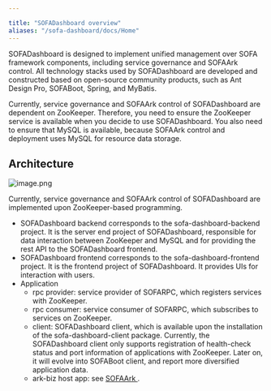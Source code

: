 ```yaml
---

title: "SOFADashboard overview"
aliases: "/sofa-dashboard/docs/Home"
---
```


SOFADashboard is designed to implement unified management over SOFA framework components, including service governance and SOFAArk control. All technology stacks used by SOFADashboard are developed and constructed based on open-source community products, such as Ant Design Pro, SOFABoot, Spring, and MyBatis.

Currently, service governance and SOFAArk control of SOFADashboard are dependent on ZooKeeper. Therefore, you need to ensure the ZooKeeper service is available when you decide to use SOFADashboard. You also need to ensure that MySQL is available, because SOFAArk control and deployment uses MySQL for resource data storage.

## Architecture

![image.png](https://gw.alipayobjects.com/mdn/sofastack/afts/img/A*uVAiQKWS4G4AAAAAAAAAAABjARQnAQ)

Currently, service governance and SOFAArk control of SOFADashboard are implemented upon ZooKeeper-based programming.

* SOFADashboard backend corresponds to the sofa-dashboard-backend project. It is the server end project of SOFADashboard, responsible for data interaction between ZooKeeper and MySQL and for providing the rest API to the SOFADashboard frontend.
* SOFADashboard frontend corresponds to the sofa-dashboard-frontend project. It is the frontend project of SOFADashboard. It provides UIs for interaction with users.
* Application
   * rpc provider: service provider of SOFARPC, which registers services with ZooKeeper.
   * rpc consumer: service consumer of SOFARPC, which subscribes to services on ZooKeeper.
   * client: SOFADashboard client, which is available upon the installation of the sofa-dashboard-client package. Currently, the SOFADashboard client only supports registration of health-check status and port information of applications with ZooKeeper. Later on, it will evolve into SOFABoot client, and report more diversified application data.
   * ark-biz host app: see [SOFAArk ](https://www.sofastack.tech/sofa-boot/docs/sofa-ark-ark-config).

